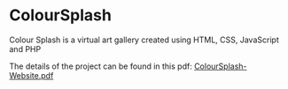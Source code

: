 # ColourSplash
Colour Splash is a virtual art gallery created using HTML, CSS, JavaScript and PHP

The details of the project can be found in this pdf:
[ColourSplash-Website.pdf](https://github.com/manasimathkar/Colour-Splash-Website/files/7485850/ColourSplash-Website.pdf)
